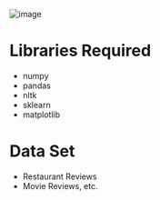 ![image](https://user-images.githubusercontent.com/47408756/147720759-9f65a78c-45aa-49af-8a93-7aff40ad52da.png)

# Libraries Required
- numpy
- pandas
- nltk
- sklearn
- matplotlib

# Data Set
- Restaurant Reviews 
- Movie Reviews, etc.
